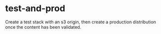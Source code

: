 # test-and-prod

Create a test stack with an s3 origin, then create a production distribution once the content has been validated. 
